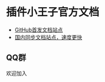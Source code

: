 # 插件小王子官方文档
- [GitHub首发文档站点](https://tidys.github.io/plugin-docs-oneself/index.html)
- [国内同步文档站点，速度更快](http://tidys.gitee.io/plugin-docs-oneself)

## QQ群
欢迎加入
